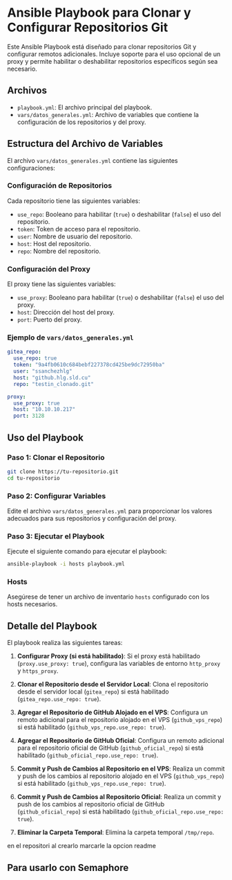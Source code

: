 # Ansible Playbook para Clonar y Configurar Repositorios Git

Este Ansible Playbook está diseñado para clonar repositorios Git y configurar remotos adicionales. Incluye soporte para el uso opcional de un proxy y permite habilitar o deshabilitar repositorios específicos según sea necesario.

## Archivos

- `playbook.yml`: El archivo principal del playbook.
- `vars/datos_generales.yml`: Archivo de variables que contiene la configuración de los repositorios y del proxy.

## Estructura del Archivo de Variables

El archivo `vars/datos_generales.yml` contiene las siguientes configuraciones:

### Configuración de Repositorios

Cada repositorio tiene las siguientes variables:

- `use_repo`: Booleano para habilitar (`true`) o deshabilitar (`false`) el uso del repositorio.
- `token`: Token de acceso para el repositorio.
- `user`: Nombre de usuario del repositorio.
- `host`: Host del repositorio.
- `repo`: Nombre del repositorio.

### Configuración del Proxy

El proxy tiene las siguientes variables:

- `use_proxy`: Booleano para habilitar (`true`) o deshabilitar (`false`) el uso del proxy.
- `host`: Dirección del host del proxy.
- `port`: Puerto del proxy.

### Ejemplo de `vars/datos_generales.yml`

```yaml
gitea_repo:
  use_repo: true
  token: "9a4fb0610c684bebf227378cd425be9dc72950ba"
  user: "ssanchezhlg"
  host: "github.hlg.sld.cu"
  repo: "testin_clonado.git"

proxy:
  use_proxy: true
  host: "10.10.10.217"
  port: 3128
```

## Uso del Playbook

### Paso 1: Clonar el Repositorio

```bash
git clone https://tu-repositorio.git
cd tu-repositorio
```

### Paso 2: Configurar Variables

Edite el archivo `vars/datos_generales.yml` para proporcionar los valores adecuados para sus repositorios y configuración del proxy.

### Paso 3: Ejecutar el Playbook

Ejecute el siguiente comando para ejecutar el playbook:

```bash
ansible-playbook -i hosts playbook.yml
```

### Hosts

Asegúrese de tener un archivo de inventario `hosts` configurado con los hosts necesarios.

## Detalle del Playbook

El playbook realiza las siguientes tareas:

1. **Configurar Proxy (si está habilitado)**:
   Si el proxy está habilitado (`proxy.use_proxy: true`), configura las variables de entorno `http_proxy` y `https_proxy`.

2. **Clonar el Repositorio desde el Servidor Local**:
   Clona el repositorio desde el servidor local (`gitea_repo`) si está habilitado (`gitea_repo.use_repo: true`).

3. **Agregar el Repositorio de GitHub Alojado en el VPS**:
   Configura un remoto adicional para el repositorio alojado en el VPS (`github_vps_repo`) si está habilitado (`github_vps_repo.use_repo: true`).

4. **Agregar el Repositorio de GitHub Oficial**:
   Configura un remoto adicional para el repositorio oficial de GitHub (`github_oficial_repo`) si está habilitado (`github_oficial_repo.use_repo: true`).

5. **Commit y Push de Cambios al Repositorio en el VPS**:
   Realiza un commit y push de los cambios al repositorio alojado en el VPS (`github_vps_repo`) si está habilitado (`github_vps_repo.use_repo: true`).

6. **Commit y Push de Cambios al Repositorio Oficial**:
   Realiza un commit y push de los cambios al repositorio oficial de GitHub (`github_oficial_repo`) si está habilitado (`github_oficial_repo.use_repo: true`).

7. **Eliminar la Carpeta Temporal**:
   Elimina la carpeta temporal `/tmp/repo`.


en el repositori al crearlo marcarle la opcion readme

## Para usarlo con Semaphore